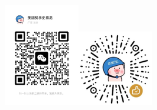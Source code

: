 
 <figure class="third">
     <img src="https://github.com/Java4JJ/MySQL/blob/main/ewm.jpg" width="200"/><img src="https://github.com/Java4JJ/MySQL/blob/main/zsm.jpg" width="200"/>
 </figure>









